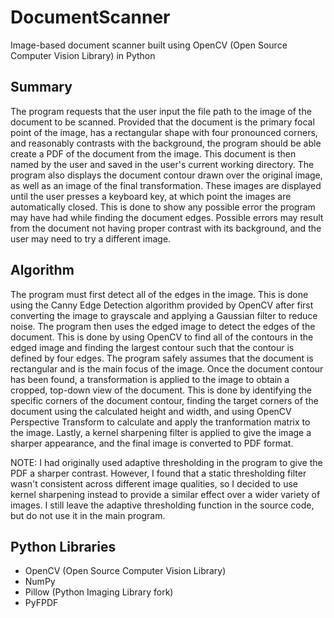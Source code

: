 # DocumentScanner
Image-based document scanner built using OpenCV (Open Source Computer Vision Library) in Python
  
  
## Summary 
The program requests that the user input the file path to the image of the document to be scanned. Provided that the document is the primary focal point of the image, has a rectangular shape with four pronounced corners, and reasonably contrasts with the background, the program should be able create a PDF of the document from the image. This document is then named by the user and saved in the user's current working directory. The program also displays the document contour drawn over the original image, as well as an image of the final transformation. These images are displayed until the user presses a keyboard key, at which point the images are automatically closed. This is done to show any possible error the program may have had while finding the document edges. Possible errors may result from the document not having proper contrast with its background, and the user may need to try a different image.  
  
  
## Algorithm
The program must first detect all of the edges in the image. This is done using the Canny Edge Detection algorithm provided by OpenCV after first converting the image to grayscale and applying a Gaussian filter to reduce noise. The program then uses the edged image to detect the edges of the document. This is done by using OpenCV to find all of the contours in the edged image and finding the largest contour such that the contour is defined by four edges. The program safely assumes that the document is rectangular and is the main focus of the image. Once the document contour has been found, a transformation is applied to the image to obtain a cropped, top-down view of the document. This is done by identifying the specific corners of the document contour, finding the target corners of the document using the calculated height and width, and using OpenCV Perspective Transform to calculate and apply the tranformation matrix to the image. Lastly, a kernel sharpening filter is applied to give the image a sharper appearance, and the final image is converted to PDF format.  
  
NOTE: I had originally used adaptive thresholding in the program to give the PDF a sharper contrast. However, I found that a static thresholding filter wasn't consistent across different image qualities, so I decided to use kernel sharpening instead to provide a similar effect over a wider variety of images. I still leave the adaptive thresholding function in the source code, but do not use it in the main program.  
  
  
## Python Libraries
* OpenCV (Open Source Computer Vision Library)
* NumPy
* Pillow (Python Imaging Library fork)
* PyFPDF

